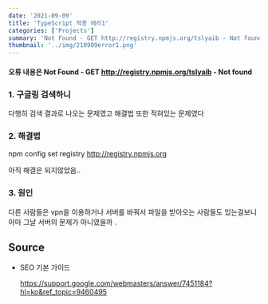 ```yaml
---
date: '2021-09-09'
title: 'TypeScript 적용 에러1'
categories: ['Projects']
summary: 'Not Found - GET http://registry.npmjs.org/tslyaib - Not found'
thumbnail: '../img/210909error1.png'
---
```

#### 오류 내용은 Not Found - GET http://registry.npmjs.org/tslyaib - Not found


### 1. 구글링 검색하니
다행히 검색 결과로 나오는 문제였고
해결법 또한 적혀있는 문제였다

### 2. 해결법 
npm config set registry http://registry.npmjs.org

아직 해결은  되지않았음..

### 3. 원인 
다른 사람들은 vpn을 이용하거나 서버를 바꿔서 파일을 받아오는 사람들도 있는걸보니
아마 그날 서버의 문제가 아니였을까 .
## Source

- SEO 기본 가이드

  [<https://support.google.com/webmasters/answer/7451184?hl=ko&ref_topic=9460495>](<https://support.google.com/webmasters/answer/7451184?hl=ko&ref_topic=9460495>)